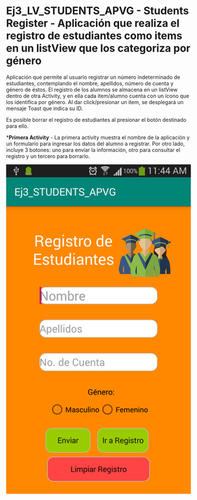 # Ej3_LV_STUDENTS_APVG -  Students Register - Aplicación que realiza el registro de estudiantes como items en un listView que los categoriza por género

Aplicación que permite al usuario registrar un número indeterminado de estudiantes, contemplando el nombre, apellidos, número de cuenta y género de éstos.
El registro de los alumnos se almacena en un listView dentro de otra Activity, y en ella cada item/alumno cuenta con un ícono que los identifica por género.
Al dar click/presionar un item, se desplegará un mensaje Toast que indica su ID.

Es posible borrar el registro de estudiantes al presionar el botón destinado para ello.

*<b>Primera Activity</b> - La primera activity muestra el nombre de la aplicación y un formulario para ingresar los datos del alumno a registrar. Por otro lado, incluye
                            3 botones: uno para enviar la información, otro para consultar el registro y un tercero para borrarlo.
                            
 ![sc1](screens-ej3/Screenshot_2019-11-26-11-44-12.png)
